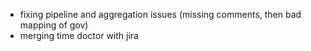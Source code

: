 * fixing pipeline and aggregation issues (missing comments, then bad mapping of gov)
* merging time doctor with jira
